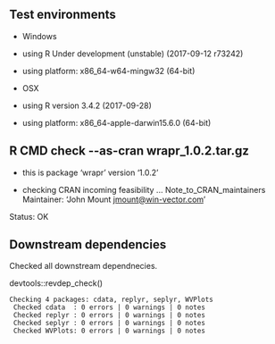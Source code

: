 

## Test environments

 * Windows
 * using R Under development (unstable) (2017-09-12 r73242)
 * using platform: x86_64-w64-mingw32 (64-bit)
 
 * OSX 
 * using R version 3.4.2 (2017-09-28)
 * using platform: x86_64-apple-darwin15.6.0 (64-bit)

## R CMD check --as-cran wrapr_1.0.2.tar.gz 

 * this is package ‘wrapr’ version ‘1.0.2’

 * checking CRAN incoming feasibility ... Note_to_CRAN_maintainers
  Maintainer: ‘John Mount <jmount@win-vector.com>’

Status: OK

## Downstream dependencies

Checked all downstream dependnecies.

devtools::revdep_check()

    Checking 4 packages: cdata, replyr, seplyr, WVPlots
     Checked cdata  : 0 errors | 0 warnings | 0 notes
     Checked replyr : 0 errors | 0 warnings | 0 notes
     Checked seplyr : 0 errors | 0 warnings | 0 notes
     Checked WVPlots: 0 errors | 0 warnings | 0 notes
